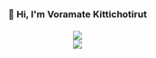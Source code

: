 <h3 align="center">
  👋 Hi, I'm Voramate Kittichotirut
  <br>
  <br>
  <img src="https://github-readme-streak-stats.herokuapp.com/?user=etamarov&theme=dark&hide_border=true&short_numbers=true&date_format=j%20M%5B%20Y%5D&background=0d1117" />
  <br>
  <img src="https://github-readme-stats.vercel.app/api/top-langs/?username=etamarov&hide_progress=true&theme=dark&hide_border=true&card_width=495&bg_color=0d1117" />  
</h3>




